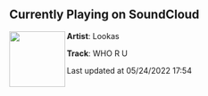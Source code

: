 ## Currently Playing on SoundCloud

[<img align="left" width="100" src="https://i1.sndcdn.com/artworks-5DzwCTvq7WRQ0omB-G7I4PQ-t500x500.jpg">](https://soundcloud.com/lookasmusic/who-r-u)

**Artist**: Lookas 

**Track**: WHO R U

Last updated at 05/24/2022 17:54
